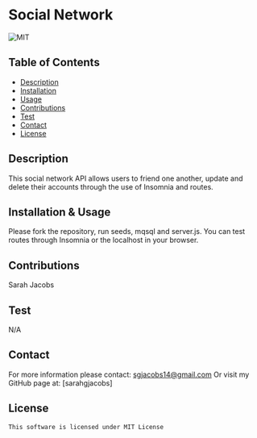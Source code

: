 # Social Network
![MIT](https://img.shields.io/badge/license-mit-blue)

## Table of Contents
- [Description](#description)
- [Installation](#installation)
- [Usage](#usage)
- [Contributions](#contributions)
- [Test](#test)
- [Contact](#contact)
- [License](#license)

## Description
This social network API allows users to friend one another, update and delete their accounts through the use of Insomnia and routes.

## Installation & Usage
Please fork the repository, run seeds, mqsql and server.js. You can test routes through Insomnia or the localhost in your browser.



## Contributions
Sarah Jacobs

## Test
N/A

## Contact
For more information please contact: [sgjacobs14@gmail.com](mailto:sgjacobs14@gmail.com)
Or visit my GitHub page at: [sarahgjacobs]

## License 
    This software is licensed under MIT License
